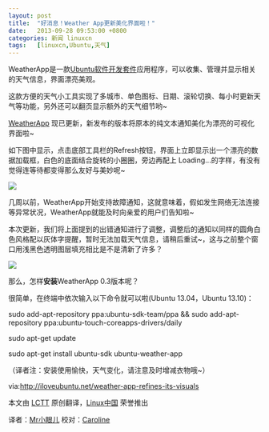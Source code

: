 ```yaml
---
layout: post
title:	"好消息！Weather App更新美化界面啦！"
date:	2013-09-28 09:53:00 +0800 
categories:	新闻 linuxcn 
tags:	[linuxcn,Ubuntu,天气]
---
```



WeatherApp是一款[Ubuntu软件开发套件](http://developer.ubuntu.com/get-started/)应用程序，可以收集、管理并显示相关的天气信息，界面漂亮美观。


这款方便的天气小工具实现了多城市、单色图标、日期、滚轮切换、每小时更新天气等功能，另外还可以翻页显示额外的天气细节哟~


[WeatherApp](https://launchpad.net/ubuntu-weather-app) 现已更新，新发布的版本将原本的纯文本通知美化为漂亮的可视化界面啦~


如下图中显示，点击底部工具栏的Refresh按钮，界面上立即显示出一个漂亮的数据加载框，白色的底面结合旋转的小圈圈，旁边再配上 Loading...的字样，有没有觉得连等待都变得那么友好与美妙呢~


![](/Asserts/Images//attachment/album/201309/28/081032jr1i247i42t12bqi.png)


几周以前，WeatherApp开始支持故障通知，这就意味着，假如发生网络无法连接等异常状况，WeatherApp就能及时向亲爱的用户们告知啦~


本次更新，我们将上面提到的出错通知进行了调整，调整后的通知以同样的圆角白色风格配以灰体字提醒，暂时无法加载天气信息，请稍后重试~，这与之前整个窗口用浅黑色透明图层填充相比是不是清新了许多？


![](/Asserts/Images//attachment/album/201309/28/081034yjqwiitettyddt0b.png)


那么，怎样**安装**WeatherApp 0.3版本呢？


很简单，在终端中依次输入以下命令就可以啦(Ubuntu 13.04，Ubuntu 13.10)：


sudo add-apt-repository ppa:ubuntu-sdk-team/ppa && sudo add-apt-repository ppa:ubuntu-touch-coreapps-drivers/daily


sudo apt-get update


sudo apt-get install ubuntu-sdk ubuntu-weather-app


（译者注：安装使用愉快，天气变化，请注意及时增减衣物哦~）


 


via:<http://iloveubuntu.net/weather-app-refines-its-visuals>


本文由 [LCTT](https://github.com/LCTT/TranslateProject) 原创翻译，[Linux中国](http://linux.cn/portal.php) 荣誉推出


译者：[Mr小眼儿](http://linux.cn/space/14801) 校对：[Caroline](http://linux.cn/space/14763)
